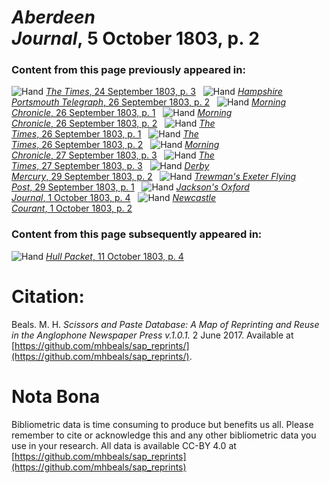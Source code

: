 # *Aberdeen Journal*, 5 October 1803, p. 2  
  
### Content from this page previously appeared in:  
![Hand](http://scissorsandpaste.net/wp-content/uploads/2017/06/smallhandpointer.png) [*The Times*, 24 September 1803, p. 3](https://mhbeals.github.io/sap_html/The-Times/The-Times-24-September-1803-p-3)  
![Hand](http://scissorsandpaste.net/wp-content/uploads/2017/06/smallhandpointer.png) [*Hampshire Portsmouth Telegraph*, 26 September 1803, p. 2](https://mhbeals.github.io/sap_html/Hampshire-Portsmouth-Telegraph/Hampshire-Portsmouth-Telegraph-26-September-1803-p-2)  
![Hand](http://scissorsandpaste.net/wp-content/uploads/2017/06/smallhandpointer.png) [*Morning Chronicle*, 26 September 1803, p. 1](https://mhbeals.github.io/sap_html/Morning-Chronicle/Morning-Chronicle-26-September-1803-p-1)  
![Hand](http://scissorsandpaste.net/wp-content/uploads/2017/06/smallhandpointer.png) [*Morning Chronicle*, 26 September 1803, p. 2](https://mhbeals.github.io/sap_html/Morning-Chronicle/Morning-Chronicle-26-September-1803-p-2)  
![Hand](http://scissorsandpaste.net/wp-content/uploads/2017/06/smallhandpointer.png) [*The Times*, 26 September 1803, p. 1](https://mhbeals.github.io/sap_html/The-Times/The-Times-26-September-1803-p-1)  
![Hand](http://scissorsandpaste.net/wp-content/uploads/2017/06/smallhandpointer.png) [*The Times*, 26 September 1803, p. 2](https://mhbeals.github.io/sap_html/The-Times/The-Times-26-September-1803-p-2)  
![Hand](http://scissorsandpaste.net/wp-content/uploads/2017/06/smallhandpointer.png) [*Morning Chronicle*, 27 September 1803, p. 3](https://mhbeals.github.io/sap_html/Morning-Chronicle/Morning-Chronicle-27-September-1803-p-3)  
![Hand](http://scissorsandpaste.net/wp-content/uploads/2017/06/smallhandpointer.png) [*The Times*, 27 September 1803, p. 3](https://mhbeals.github.io/sap_html/The-Times/The-Times-27-September-1803-p-3)  
![Hand](http://scissorsandpaste.net/wp-content/uploads/2017/06/smallhandpointer.png) [*Derby Mercury*, 29 September 1803, p. 2](https://mhbeals.github.io/sap_html/Derby-Mercury/Derby-Mercury-29-September-1803-p-2)  
![Hand](http://scissorsandpaste.net/wp-content/uploads/2017/06/smallhandpointer.png) [*Trewman's Exeter Flying Post*, 29 September 1803, p. 1](https://mhbeals.github.io/sap_html/Trewman's-Exeter-Flying-Post/Trewman's-Exeter-Flying-Post-29-September-1803-p-1)  
![Hand](http://scissorsandpaste.net/wp-content/uploads/2017/06/smallhandpointer.png) [*Jackson's Oxford Journal*, 1 October 1803, p. 4](https://mhbeals.github.io/sap_html/Jackson's-Oxford-Journal/Jackson's-Oxford-Journal-1-October-1803-p-4)  
![Hand](http://scissorsandpaste.net/wp-content/uploads/2017/06/smallhandpointer.png) [*Newcastle Courant*, 1 October 1803, p. 2](https://mhbeals.github.io/sap_html/Newcastle-Courant/Newcastle-Courant-1-October-1803-p-2)  
  
### Content from this page subsequently appeared in:  
![Hand](http://scissorsandpaste.net/wp-content/uploads/2017/06/smallhandpointer.png) [*Hull Packet*, 11 October 1803, p. 4](https://mhbeals.github.io/sap_html/Hull-Packet/Hull-Packet-11-October-1803-p-4)  


# Citation: 

Beals. M. H. *Scissors and Paste Database: A Map of Reprinting and Reuse in the Anglophone Newspaper Press v.1.0.1.* 2 June 2017. Available at [https://github.com/mhbeals/sap_reprints/](https://github.com/mhbeals/sap_reprints/). 

# Nota Bona

Bibliometric data is time consuming to produce but benefits us all. Please remember to cite or acknowledge this and any other bibliometric data you use in your research. All data is available CC-BY 4.0 at [https://github.com/mhbeals/sap_reprints](https://github.com/mhbeals/sap_reprints)